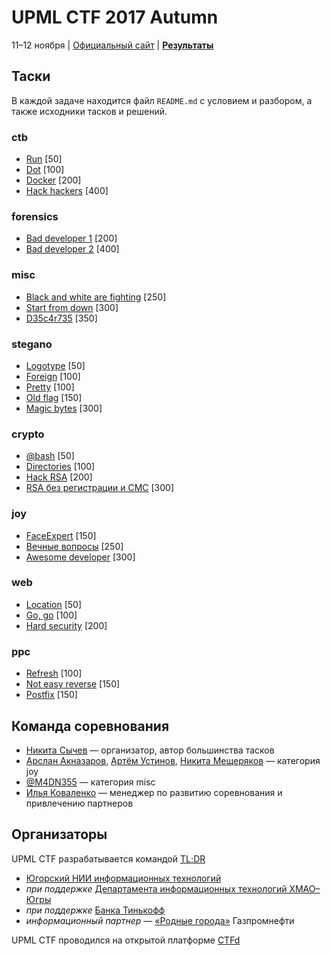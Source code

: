 # UPML CTF 2017 Autumn

11–12 ноября | [Официальный сайт](https://ctf.upml.tech/2017-autumn/) | **[Результаты](SCOREBOARD.md)**

## Таски

В каждой задаче находится файл `README.md` с условием и разбором, а также исходники тасков и решений.

### ctb

* [Run](ctb/run/) [50]
* [Dot](ctb/dot/) [100]
* [Docker](ctb/docker/) [200]
* [Hack hackers](ctb/hackhackers/) [400]

### forensics

* [Bad developer 1](forensics/telegraph/) [200]
* [Bad developer 2](forensics/baddev/) [400]

### misc

* [Black and white are fighting](misc/chess/) [250]
* [Start from down](misc/mail/) [300]
* [D35c4r735](misc/decart/) [350]

### stegano

* [Logotype](stegano/logo/) [50]
* [Foreign](stegano/hindi/) [100]
* [Pretty](stegano/pretty/) [100]
* [Old flag](stegano/oldflag/) [150]
* [Magic bytes](stegano/bytes/) [300]

### crypto

* [@bash](crypto/atbash/) [50]
* [Directories](crypto/directories/) [100]
* [Hack RSA](crypto/rsa/) [200]
* [RSA без регистрации и СМС](crypto/rsastream/) [300]

### joy

* [FaceExpert](joy/faceexpert/) [150]
* [Вечные вопросы](joy/bridge/) [250]
* [Awesome developer](joy/call/) [300]

### web

* [Location](web/location/) [50]
* [Go, go](web/gogo/) [100]
* [Hard security](web/admin/) [200]

### ppc

* [Refresh](ppc/refresh/) [100]
* [Not easy reverse](ppc/reverse/) [150]
* [Postfix](ppc/math/) [150]

## Команда соревнования

* [Никита Сычев](https://t.me/nsychev) — организатор, автор большинства тасков
* [Арслан Акназаров](https://t.me/Arimionim), [Артём Устинов](https://t.me/eeerooock), [Никита Мещеряков](https://t.me/deffrian) — категория joy
* [@M4DN355](https://t.me/m4dn355) — категория misc
* [Илья Коваленко](https://t.me/ilya8960) — менеджер по развитию соревнования и привлечению партнеров

## Организаторы

UPML CTF разрабатывается командой [TL;DR](https://ctf.upml.tech/)

* [Югорский НИИ информационных технологий](https://uriit.ru/)
* *при поддержке* [Департамента информационных технологий ХМАО–Югры](https://depit.admhmao.ru/)
* *при поддержке* [Банка Тинькофф](https://tinkoff.ru/)
* *информационный партнер* — [«Родные города»](https://vk.com/rodnyegoroda) Газпромнефти

UPML CTF проводился на открытой платформе [CTFd](https://github.com/CTFd/CTFd)

